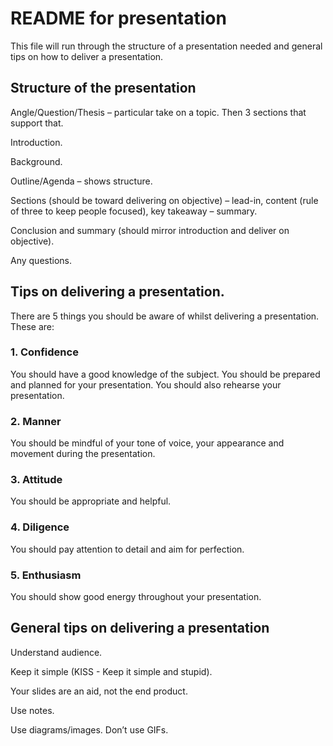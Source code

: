 # README for presentation

This file will run through the structure of a presentation needed and general tips on how to deliver a presentation.

## Structure of the presentation

Angle/Question/Thesis – particular take on a topic. Then 3 sections that support that.

Introduction.

Background.

Outline/Agenda – shows structure.

Sections (should be toward delivering on objective) – lead-in, content (rule of three to keep people focused), key takeaway – summary.

Conclusion and summary (should mirror introduction and deliver on objective).

Any questions.

## Tips on delivering a presentation.

There are 5 things you should be aware of whilst delivering a presentation. These are:

### 1. Confidence

You should have a good knowledge of the subject. You should be prepared and planned for your presentation. You should also rehearse your presentation.

### 2. Manner

You should be mindful of your tone of voice, your appearance and movement during the presentation.

### 3. Attitude

You should be appropriate and helpful.

### 4. Diligence

You should pay attention to detail and aim for perfection.

### 5. Enthusiasm

You should show good energy throughout your presentation.  

## General tips on delivering a presentation

Understand audience.

Keep it simple (KISS - Keep it simple and stupid).

Your slides are an aid, not the end product.

Use notes.

Use diagrams/images. Don’t use GIFs.
